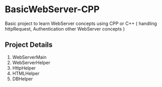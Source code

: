# BasicWebServer-CPP
Basic project to learn WebServer concepts using CPP or C++ ( handling httpRequest, Authentication other WebServer concepts )

Project Details
----------------
1) WebServerMain
2) WebServerHelper
3) HttpHelper
4) HTMLHelper
5) DBHelper
